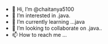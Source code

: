 - 👋 Hi, I’m @chaitanya5100
- 👀 I’m interested in .java.
- 🌱 I’m currently learning ...java
- 💞️ I’m looking to collaborate on .java..
- 📫 How to reach me ...

<!---
chaitanya5100/chaitanya5100 is a ✨ special ✨ repository because its `README.md` (this file) appears on your GitHub profile.
You can click the Preview link to take a look at your changes.
--->
